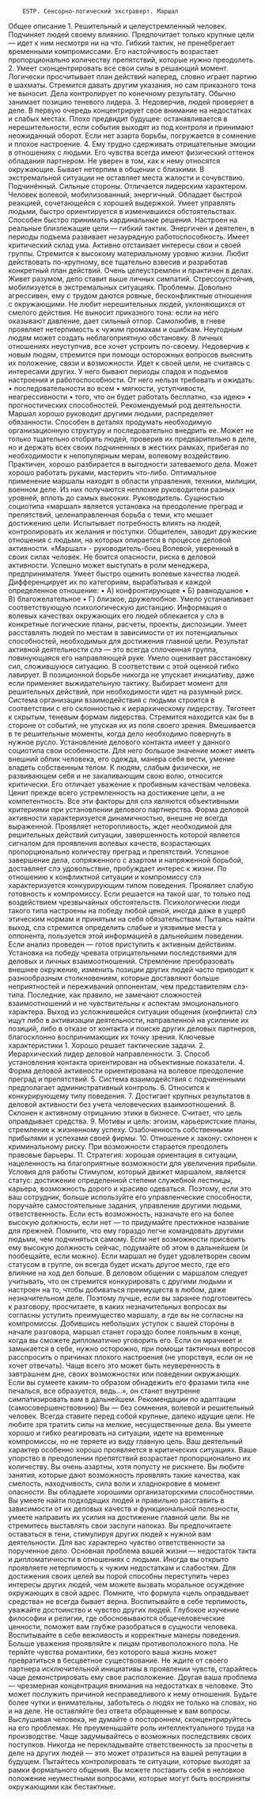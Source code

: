         ESTP. Сенсорно-логический экстраверт. Маршал
Общее описание
    1. Решительный и целеустремленный человек. Подчиняет людей своему влиянию. Предпочитает только крупные цели — идет к ним несмотря ни на что. Гибкий тактик, не пренебрегает временными компромиссами. Его настойчивость возрастает пропорционально количеству препятствий, которые нужно преодолеть. 
    2. Умеет сконцентрировать все свои силы в решающий момент. Логически просчитывает план действий наперед, словно играет партию в шахматы. Стремится давать другим указания, но сам приказного тона не выносит. Дела контролирует по конечному результату. Обычно занимает позицию теневого лидера. 
    3. Недоверчив, людей проверяет в деле. В первую очередь концентрирует свое внимание на недостатках и слабых местах. Плохо предвидит будущее: останавливается в нерешительности, если события выходят из под контроля и принимают неожиданный оборот. Если нет азарта борьбы, погружается в сомнение и плохое настроение. 
    4. Ему трудно сдерживать отрицательные эмоции в отношениях с людьми. Его чувства всегда имеют физический оттенок обладания партнером. Не уверен в том, как к нему относятся окружающие. Бывает нетерпим в общении с близкими. В экстремальной ситуации не оставляет места жалости и сочувствию. 
Подчинённый. 
Сильные стороны.
Отличается лидерским характером. Человек волевой, мобилизованный, энергичный. Обладает быстрой реакцией, сочетающейся с хорошей выдержкой. Умеет управлять людьми, быстро ориентируется в изменившихся обстоятельствах. Способен быстро принимать кардинальные решения. Настроен на реальные близлежащие цели — гибкий тактик. Энергичен и деятелен, в периоды подъема развивает незаурядную работоспособность. Имеет критический склад ума. Активно отстаивает интересы свои и своей группы. Стремится к высокому материальному уровню жизни. Любит действовать по-крупному, все тщательно взвесив и разработав конкретный план действий. Очень целеустремлен и практичен в делах. Живет разумом, дело ставит выше личных симпатий. Стрессоустойчив, мобилизуется в экстремальных ситуациях. 
Проблемы. 
Довольно агрессивен, ему с трудом даются ровные, бесконфликтные отношения с окружающими. Не любит нерешительных людей, уклоняющихся от смелого действия. Не выносит приказного тона: если на него оказывают давление, дает сильный отпор. Самолюбив, в гневе проявляет нетерпимость к чужим промахам и ошибкам. Неугодным людям может создать неблагоприятную обстановку. В личных отношениях неуступчив, все хочет устроить по-своему. Недоверчив к новым людям, стремится при помощи осторожных вопросов выяснить их положение, связи и возможности. Идет к своей цели, не считаясь с интересами других. У него бывают периоды спадов и подъемов настроения и работоспособности. 
От него нельзя требовать и ожидать: 
    • последовательности во всем 
    • мягкости, уступчивости, неагрессивности 
    • того, что он будет работать бесплатно, «за идею» 
    • прогностических способностей. 
Рекомендуемый род деятельности. 
Маршал хорошо руководит другими людьми, распределяет обязанности. Способен в деталях продумать необходимую организационную структуру и последовательно внедрить ее. Может не только тщательно отобрать людей, проверив их предварительно в деле, но и держать всех своих подчиненных в жестких рамках, прибегая по необходимости к непопулярным мерам, волевому воздействию. Практичен, хорошо разбирается в выгодности затеваемого дела. Может хорошо работать руками, мастерить что-либо. Оптимальное применение маршалы находят в области управления, техники, милиции, военном деле. Из них получаются неплохие руководители разных уровней, вплоть до самых высоких. 
Руководитель.
Сущностью социотипа «маршал» является установка на преодоление преград и препятствий, целенаправленная борьба с теми, кто мешает достижению цели. Испытывает потребность влиять на людей, контролировать их желания и поступки. Общителен, заводит дружеские отношения с людьми, на которых опирается в процессе деловой активности. 
«Маршал» - руководитель-боец
Волевой, уверенный в своих силах человек. Не боится опасности, риска в деловой активности. Успешно может выступать в роли менеджера, предпринимателя. Умеет быстро оценить волевые качества людей. Дифференцирует их по категориям, вырабатывая к каждой определенное отношение: 
    • А) конфронтирующее 
    • Б) равнодушное 
    • В) благожелательное 
    • Г) близкое, дружелюбное. 
Умело устанавливает соответствующую психологическую дистанцию. Информация о волевых качествах окружающих его людей облекается у слэ в конкретные логические планы, расчеты, проекты, диспозиции. Умеет расставлять людей по местам в зависимости от их потенциальных способностей, необходимых для достижения главной цели. Результат активной деятельности слэ — это всегда сплоченная группа, повинующаяся его направляющей руке. Умело оценивает расстановку сил, сложившуюся ситуацию. В соответствии с этой оценкой гибко лавирует. В позиционной борьбе никогда не упускает инициативу, даже если применяет выжидательную тактику. Выбирает момент для решительных действий, при необходимости идет на разумный риск. 
Система организации взаимодействия с людьми строится в соответствии с его склонностью к иерархическому лидерству. Тяготеет к скрытым, теневым формам лидерства. Стремится находится как бы в стороне от событий, не упуская их из поля своего зрения. Вмешивается в те решительные моменты, когда дело необходимо повернуть в нужное русло. 
Установление делового контакта имеет у данного социотипа свои особенности. Для него большое значение может иметь внешний облик человека, его одежда, манера себя вести, умение владеть собственным телом. К людям, слабым физически, не развивающем себя и не закаливающим свою волю, относится критически. Его отличает уважение к пробивным качествам человека. Ценит прежде всего устремленность на достижение цели, а не компетентность. Все эти факторы для слэ являются объективными критериями при установлении делового партнерства.
Форма деловой активности характеризуется динамичностью, внешне не всегда выраженной. Проявляет неторопливость, ждет необходимой для решительных действий ситуации, завершенность которой является сигналом для проявления волевых качеств, возрастающих пропорционально количеству преград и препятствий. Успешное завершение дела, сопряженного с азартом и напряженной борьбой, доставляет слэ удовольствие, пробуждает интерес к жизни. 
По отношению к конфликтной ситуации и компромиссу слэ характеризуется конкурирующим типом поведения. Проявляет слабую готовность к компромиссу. Если решается на такой шаг, то только под воздействием чрезвычайных обстоятельств. Психологически люди такого типа настроены на победу любой ценой, иногда даже в ущерб этическим нормам и принятым на себя обязательствам. Пытаясь найти выход, слэ стремится определить слабые и уязвимые места у оппонента, пользуется этой информацией в дальнейшем поведении. Если анализ проведен — готов приступить к активным действиям.
Установка на победу чревата отрицательными последствиями для деловых и личных взаимоотношений. Стремление преобразовать внешнее окружение, изменить позиции других людей часто приводит к разнообразным столкновениям, которые доставляют больше неприятностей и переживаний оппонентам, чем представителям слэ-типа. Последние, как правило, не замечают сложностей взаимоотношений и не чувствительны к аспектам эмоционального характера. Выход из усложнившейся ситуации общения (конфликта) слэ ищут либо в активизации деятельности, направленной на усиление их позиций, либо в отказе от контакта и поиске других деловых партнеров, благосклонно воспринимающих их точку зрения. 
Ключевые характеристики 
    1. Хорошо решает тактические задачи. 
    2. Иерархический лидер деловой направленности. 
    3. Способ установления контакта ориентирован на объективные показатели. 
    4. Форма деловой активности ориентирована на волевое преодоление преград и препятствий. 
    5. Система взаимодействия с подчиненными предполагает административный контроль. 
    6. Относится к конкурирующему типу поведения. 
    7. Достигает крупных результатов в деловой активности без учета человеческих взаимоотношений. 
    8. Склонен к активному отрицанию этики в бизнесе. Считает, что цель оправдывает средства. 
    9. Мотивы и цель: эгоизм, карьеристские планы, стремление к жизненному успеху. Озабоченность собственными прибылями и успехами своей фирмы. 
    10. Отношение к закону: склонен к криминальному риску. При возможности старается преодолеть правовые барьеры. 
    11. Стратегия: хорошая ориентация в ситуации, нацеленность на благоприятные возможности для увеличения прибыли. 
Условия для работы
Стимулом, который движет маршалом, является статус: достижение определенной степени служебной лестницы, карьера, возможность дорого и красиво одеваться. Поэтому, если это ваш сотрудник, больше используйте его управленческие способности, поручайте самостоятельные задания, управление другими людьми, ответственность. Если есть возможность, назначьте его на более высокую должность, если нет — то придумайте престижное название для прежней. Помните, что ему гораздо легче командовать другими людьми, чем подчиняться самому. Если нет возможности присвоить ему высокую должность сейчас, подумайте об этом в дальнейшем (и пообещайте, если можно). Если маршал не будет удовлетворен своим статусом в группе, он всегда будет искать другое место, где его влияние на ход дел больше. В деловом общении с маршалом следует учитывать, что он стремится конкурировать с другими людьми и настроен на то, чтобы добиваться преимуществ в любом, даже незначительном деле. Поэтому лучше, если вы заранее подготовитесь к разговору, просчитаете, в каких незначительных вопросах вы согласны уступить преимущество маршалу, а где вы не согласны на компромиссы. Добившись небольших уступок с вашей стороны в начале разговора, маршал станет гораздо более лояльным в конце, когда вы сможете дипломатично уговорить его. Если он мрачнеет и замыкается в себе, нужно осторожно, при помощи тактичных вопросов расспросить о причинах плохого настроения (не упорствуя, если он не хочет отвечать). Чаще всего это может быть неуверенность в завтрашнем дне, своих возможностях или поведении окружающих. Если вы сумеете каким-то образом обнадежить его фразами типа «не печалься, все образуется, ведь...», он станет внутренне симпатизировать вам в дальнейшем. 
Рекомендации по адаптации (самосовершенствовнию)
Вы — без сомнения, волевой и решительный человек. Всегда ставите перед собой крупные, далеко идущие цели. Не любите зря тратить силы на мелкие, несущественные дела. Вы умеете хорошо и гибко реагировать на ситуации, идете на временные компромиссы, но не теряете из виду главную цель. Ваш деятельный характер особенно хорошо проявляется в критических ситуациях. Ваше упорство в преодолении препятствий возрастает пропорционально их количеству. Вы очень азартны, хотя попусту не рискнете. Вы любите занятия, которые дают возможность проявлять такие качества, как смелость, находчивость, сила воли и хладнокровие в момент опасности. Вы обладаете хорошими организаторскими способностями. Вы умеете найти подходящих людей и правильно расставить в зависимости от их деловых качеств и функциональной полезности, умеете направить их усилия на достижение главной цели. 
Вы не стремитесь выставлять свои заслуги напоказ. Вы предпочитаете оставаться в тени, стимулируя других людей к нужной вам деятельности. Для вас характерно чувство ответственности за порученное дело. 
Основная проблема вашей жизни — недостаток такта и дипломатичности в отношениях с людьми. Иногда вы открыто проявляете нетерпимость к чужим недостаткам и слабостям. Для достижения своих целей вы порой способны переступить через интересы других людей, чем можете вызвать моральное осуждение окружающих в свой адрес. 
Помните, что формула «цель оправдывает средства» не всегда бывает верна. Воспитывайте в себе терпимость, уважайте достоинство и чувство других людей. Глубокое изучение философии и религии, где обосновываются общечеловеческие ценности, поможет вам глубже разобраться в сущности человека. Воспитывайте в себе вежливость и корректные манеры поведения. 
Больше уважения проявляйте к лицам противоположного пола. Не теряйте чувства романтики, без которого ваша жизнь может превратиться в бесцветное существование. Не ждите от своего партнера исключительной инициативы в проявлении чувств, старайтесь чаще демонстрировать ему свое расположение.
Другая ваша проблема — чрезмерная концентрация внимания на недостатках в человеке. Это может послужить причиной несправедливого к нему отношения.
Будьте более чутки и внимательны, заботьтесь о людях не только на словах, но и на деле. Не оставляйте без ответа обращенные к вам вопросы. Выслушивая человека, не думайте о постороннем, сконцентрируйтесь на его проблемах. Не преуменьшайте роль интеллектуального труда на производстве. 
Чаще задумывайтесь о возможных последствиях своих поступков. Никогда не перекладывайте ответственность за просчеты в деле на других людей — это может отразиться на вашей репутации в будущем. Пытайтесь контролировать те ситуации, которые выходят за рамки формального общения. Вы можете поставить себя в неловкое положение неуместными вопросами, которые могут быть восприняты окружающими как бестактные. 
    
